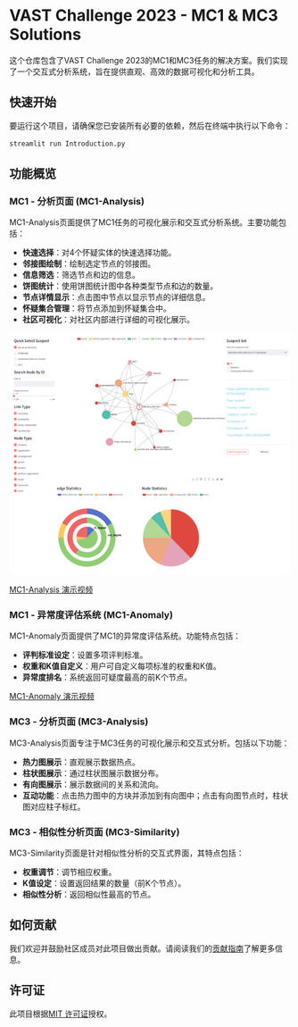 # VAST Challenge 2023 - MC1 & MC3 Solutions

这个仓库包含了VAST Challenge 2023的MC1和MC3任务的解决方案。我们实现了一个交互式分析系统，旨在提供直观、高效的数据可视化和分析工具。

## 快速开始

要运行这个项目，请确保您已安装所有必要的依赖，然后在终端中执行以下命令：

```bash
streamlit run Introduction.py
```

## 功能概览

### MC1 - 分析页面 (MC1-Analysis)

MC1-Analysis页面提供了MC1任务的可视化展示和交互式分析系统。主要功能包括：

- **快速选择**：对4个怀疑实体的快速选择功能。
- **邻接图绘制**：绘制选定节点的邻接图。
- **信息筛选**：筛选节点和边的信息。
- **饼图统计**：使用饼图统计图中各种类型节点和边的数量。
- **节点详情显示**：点击图中节点以显示节点的详细信息。
- **怀疑集合管理**：将节点添加到怀疑集合中。
- **社区可视化**：对社区内部进行详细的可视化展示。

![MC1-Analysis](images/MC1-Analysis.png)


[MC1-Analysis 演示视频](vedio/MC1-Analysis.mp4)

### MC1 - 异常度评估系统 (MC1-Anomaly)

MC1-Anomaly页面提供了MC1的异常度评估系统。功能特点包括：

- **评判标准设定**：设置多项评判标准。
- **权重和K值自定义**：用户可自定义每项标准的权重和K值。
- **异常度排名**：系统返回可疑度最高的前K个节点。

[MC1-Anomaly 演示视频](#演示视频链接)

### MC3 - 分析页面 (MC3-Analysis)

MC3-Analysis页面专注于MC3任务的可视化展示和交互式分析。包括以下功能：

- **热力图展示**：直观展示数据热点。
- **柱状图展示**：通过柱状图展示数据分布。
- **有向图展示**：展示数据间的关系和流向。
- **互动功能**：点击热力图中的方块并添加到有向图中；点击有向图节点时，柱状图对应柱子标红。

### MC3 - 相似性分析页面 (MC3-Similarity)

MC3-Similarity页面是针对相似性分析的交互式界面，其特点包括：

- **权重调节**：调节相应权重。
- **K值设定**：设置返回结果的数量（前K个节点）。
- **相似性分析**：返回相似性最高的节点。

## 如何贡献

我们欢迎并鼓励社区成员对此项目做出贡献。请阅读我们的[贡献指南](CONTRIBUTING.md)了解更多信息。

## 许可证

此项目根据[MIT 许可证](LICENSE)授权。
